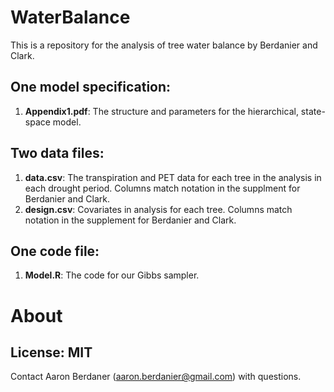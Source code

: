 # WaterBalance

This is a repository for the analysis of tree water balance by Berdanier and Clark.

## One model specification:

1. __Appendix1.pdf__: The structure and parameters for the hierarchical, state-space model.

## Two data files:

1. __data.csv__: The transpiration and PET data for each tree in the analysis in each drought period. Columns match notation in the supplment for Berdanier and Clark.
2. __design.csv__: Covariates in analysis for each tree. Columns match notation in the supplement for Berdanier and Clark.

## One code file:

1. __Model.R__: The code for our Gibbs sampler.

# About

## License: MIT

Contact Aaron Berdaner (aaron.berdanier@gmail.com) with questions.
